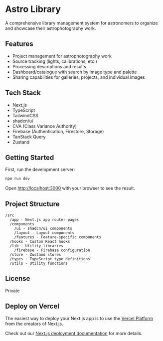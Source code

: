 # Astro Library

A comprehensive library management system for astronomers to organize and showcase their astrophotography work.

## Features

- Project management for astrophotography work
- Source tracking (lights, calibrations, etc.)
- Processing descriptions and results
- Dashboard/catalogue with search by image type and palette
- Sharing capabilities for galleries, projects, and individual images

## Tech Stack

- Next.js
- TypeScript
- TailwindCSS
- shadcn/ui
- CVA (Class Variance Authority)
- Firebase (Authentication, Firestore, Storage)
- TanStack Query
- Zustand

## Getting Started

First, run the development server:

```bash
npm run dev
```

Open [http://localhost:3000](http://localhost:3000) with your browser to see the result.

## Project Structure

```
/src
  /app - Next.js app router pages
  /components
    /ui - shadcn/ui components
    /layout - Layout components
    /features - Feature-specific components
  /hooks - Custom React hooks
  /lib - Utility libraries
    /firebase - Firebase configuration
  /store - Zustand stores
  /types - TypeScript type definitions
  /utils - Utility functions
```

## License

Private

## Deploy on Vercel

The easiest way to deploy your Next.js app is to use the [Vercel Platform](https://vercel.com/new?utm_medium=default-template&filter=next.js&utm_source=create-next-app&utm_campaign=create-next-app-readme) from the creators of Next.js.

Check out our [Next.js deployment documentation](https://nextjs.org/docs/app/building-your-application/deploying) for more details.
